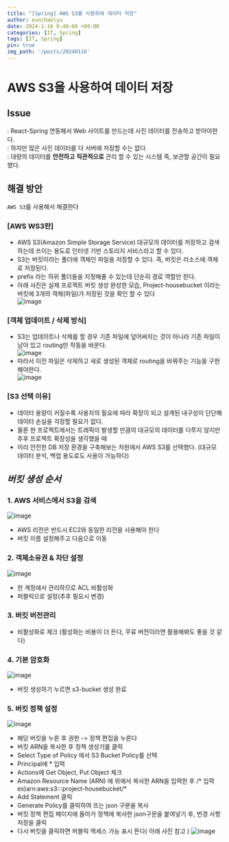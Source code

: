 ```yaml
---
title: "[Spring] AWS S3를 사용하여 데이터 저장"
author: eunchaelyu
date: 2024-1-16 9:49:00 +09:00
categories: [IT, Spring]
tags: [IT, Spring]
pin: true
img_path: '/posts/20240116'
---
```



#  AWS S3을 사용하여 데이터 저장

## **Issue** 
:  React-Spring 연동해서 Web 사이트를 만드는데 사진 데이터를 전송하고 받아야한다.     
:  하지만 많은 사진 데이터를 다 서버에 저장할 수는 없다.     
:  대량의 데이터를 **안전하고** **직관적으로** 관리 할 수 있는 시스템 즉, 보관할 공간이 필요했다.     

## 해결 방안
 ``AWS S3``를 사용해서 해결한다    
###  [AWS WS3란]    
- AWS S3(Amazon Simple Storage Service) 대규모의 데이터를 저장하고 검색하는데 쓰이는 용도로 인터넷 기반 스토리지 서비스라고 할 수 있다.        
- S3는 버킷이라는 폴더에 객체인 파일을 저장할 수 있다. 즉, 버킷은 리소스에 객체로 저장된다.
- prefix 라는 하위 폴더들을 지정해줄 수 있는데 단순히 경로 역할만 한다.    
- 아래 사진은 실제 프로젝트 버킷 생성 완성한 모습, Project-housebucket 이라는 버킷에 3개의 객체(파일)가 저장된 것을 확인 할 수 있다         
![image](https://github.com/eunchaelyu/eunchaelyu.github.io/assets/119996957/528de016-3066-402c-b0f2-65b3615ae7d2)    

 
### [객체 업데이트 / 삭제 방식]    
- S3는 업데이트나 삭제를 할 경우 기존 파일에 덮어써지는 것이 아니라 기존 파일이 남아 있고 routing만 작동을 바꾼다.  
![image](https://github.com/eunchaelyu/eunchaelyu.github.io/assets/119996957/d23a8a85-3f1e-47c5-827a-3085e1969770)    
-  따라서 이전 파일은 삭제하고 새로 생성된 객체로 routing을 바꿔주는 기능을 구현해야한다.        
![image](https://github.com/eunchaelyu/eunchaelyu.github.io/assets/119996957/c6a3f889-53b8-4da7-b0b5-0f3eab56fa99)    


###  [S3 선택 이유]
- 데이터 용량이 커질수록 사용자의 필요에 따라 확장이 되고 설계된 내구성이 단단해 데이터 손실을 걱정할 필요가 없다.
-  물론 현 프로젝트에서는 트래픽이 발생할 만큼의 대규모의 데이터를 다루지 않지만 추후 프로젝트 확장성을 생각했을 때
-   미리 안전한 DB 저장 환경을 구축해보는 차원에서 AWS S3를 선택했다. (대규모 데이터 분석, 백업 용도로도 사용이 가능하다) 

 
## *버킷 생성 순서* 
###  1. AWS 서비스에서 S3을 검색
![image](https://github.com/eunchaelyu/eunchaelyu.github.io/assets/119996957/9c6126cb-cde1-471a-8c5e-fa92cb5e0980)
  - AWS 리전은 반드시 EC2와 동일한 리전을 사용해야 한다
  - 버킷 이름 설정해주고 다음으로 이동    
 
### 2. 객체소유권 & 차단 설정    
![image](https://github.com/eunchaelyu/eunchaelyu.github.io/assets/119996957/d106c27c-4431-4dcc-a1a4-0fa3b260b6cb)
  - 한 계정에서 관리하므로 ACL 비활성화
  - 퍼블릭으로 설정(추후 필요시 변경)

### 3. 버킷 버전관리 
  - 비활성화로 체크 (활성화는 비용이 더 든다, 무료 버전이라면 활용해봐도 좋을 것 같다)
    
### 4. 기본 암호화
  ![image](https://github.com/eunchaelyu/eunchaelyu.github.io/assets/119996957/ba6823b6-2cf8-482d-a74a-e2adce06b094)
  - 버킷 생성하기 누르면 s3-bucket 생성 완료         

### 5. 버킷 정책 설정    
![image](https://github.com/eunchaelyu/eunchaelyu.github.io/assets/119996957/d41559c6-9f5c-47f2-ae11-14e719826911)    
  - 해당 버킷을 누른 후 권한 -> 정책 편집을 누른다    
  - 버킷 ARN을 복사한 후 정책 생성기를 클릭    
  - Select Type of Policy 에서 S3 Bucket Policy를 선택    
  - Principal에 * 입력    
  - Actions에 Get Object, Put Object 체크    
  - Amazon Resource Name (ARN) 에 위에서 복사한 ARN을 입력한 후 /* 입력 ex)arn:aws:s3:::project-housebucket/*    
  - Add Statement 클릭    
  - Generate Policy를 클릭하여 뜨는 json 구문을 복사    
  - 버킷 정책 편집 페이지에 돌아가 정책에 복사한 json구문을 붙여넣기 후, 번경 사항 저장을 클릭    
  - 다시 버킷을 클릭하면 퍼블릭 엑세스 가능 표시 뜬다( 아래 사진 참고 )
 ![image](https://github.com/eunchaelyu/eunchaelyu.github.io/assets/119996957/57413a50-66db-4582-b3d5-14a8693c74f7)


    

